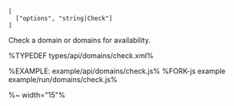 ```### async check => DomainCheck[]
[
  ["options", "string|Check"]
]
```

Check a domain or domains for availability.

%TYPEDEF types/api/domains/check.xml%

%EXAMPLE: example/api/domains/check.js%
%FORK-js example example/run/domains/check.js%

%~ width="15"%